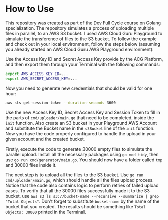 # How to Use

This repository was created as part of the Dev Full Cycle course on Golang
specialization. The repository simulates a process of uploading multiple files
in parallel, to an AWS S3 bucket. I used AWS Cloud Guru Playground to simulate
the transference of files to the S3 bucket. To follow the example and check out
in your local environment, follow the steps below (assuming you already started
an AWS Cloud Guru AWS Playground environment):

Use the Access Key ID and Secret Access Key provide by the ACG Platform, and then
export them through your Terminal with the following commands:

```bash
export AWS_ACCESS_KEY_ID=...
export AWS_SECRET_ACCESS_KEY=...
```

Now you need to generate new credentials that should be valid for one hour:

```bash
aws sts get-session-token --duration-seconds 3600
```

Use the new Access Key ID, Secret Access Key and Session Token to fill in the
parts of `cmd/uploader/main.go` that need to be completed, inside the `init`
function. Also create an S3 bucket in your Playground AWS Account and substitute
the Bucket name in the `s3Bucket` line of the `init` function. Now you have the
code properly configured to handle the upload in your given account and the created
bucket.

Firstly, execute the code to generate 30000 empty files to simulate the parallel upload.
Install all the necessary packages using `go mod tidy`, then use `go run cmd/generator/main.go`.
You should now have a folder called `tmp` and 30000 files inside it.

The next step is to upload all the files to the S3 bucket. Use `go run cmd/uploader/main.go`, which
should handle all the files upload process. Notice that the code also contains logic to perform
retries of failed upload cases. To verify that all the 30000 files successfully made it to the
S3 bucket, use `aws s3 ls s3://bucket-name --recursive --summarize | grep "Total Objects"`. Don't
forget to substitute `bucket-name` by the name of the bucket that you created. The results should be
something like `Total Objects: 30000` printed in the Terminal.